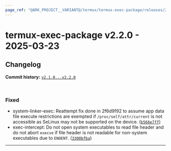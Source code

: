 ```yaml
---
page_ref: "@ARK_PROJECT__VARIANT@/termux/termux-exec-package/releases/2/v2.2.0.html"
---
```


# termux-exec-package v2.2.0 - 2025-03-23

## Changelog

**Commit history:** [`v2.1.0...v2.2.0`](https://github.com/termux/termux-exec-package/compare/v2.1.0...v2.2.0)

&nbsp;



### Fixed

- system-linker-exec: Reattempt fix done in 2f6d9f92 to assume app data file execute restrictions are exempted if `/proc/self/attr/current` is not accessible as SeLinux may not be supported on the device. ([`b566e7ff`](https://github.com/termux/termux-exec-package/commit/b566e7ff))
- exec-intercept: Do not open system executables to read file header and do not abort `execve` if file header is not readable for non-system executables due to `ENOENT`. ([`3300bfba`](https://github.com/termux/termux-exec-package/commit/3300bfba))

---

&nbsp;
